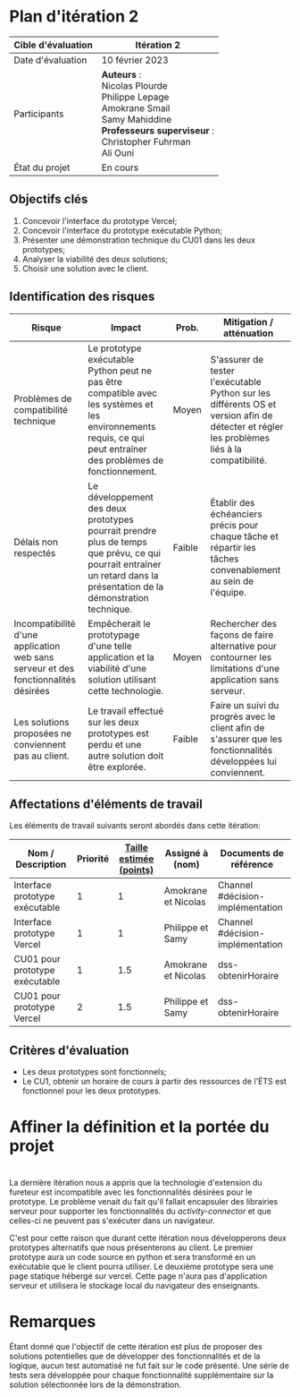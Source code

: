 # Plan d'itération 2

| Cible d'évaluation | Itération 2 |
| --- | --- |
| Date d'évaluation | 10 février 2023 |
| Participants | **Auteurs** : <br /> Nicolas Plourde <br /> Philippe Lepage <br /> Amokrane Smail <br /> Samy Mahiddine <br /> **Professeurs superviseur** : <br /> Christopher Fuhrman <br /> Ali Ouni |
| État du projet | En cours |

## Objectifs clés

1. Concevoir l'interface du prototype Vercel;
2. Concevoir l'interface du prototype exécutable Python;
3. Présenter une démonstration technique du CU01 dans les deux prototypes;
4. Analyser la viabilité des deux solutions;
5. Choisir une solution avec le client.

## Identification des risques

| **Risque** | **Impact** | **Prob.** | **Mitigation / atténuation** |
| --- | --- | --- | --- |
| Problèmes de compatibilité technique | Le prototype exécutable Python peut ne pas être compatible avec les systèmes et les environnements requis, ce qui peut entraîner des problèmes de fonctionnement. | Moyen | S'assurer de tester l'exécutable Python sur les différents OS et version afin de détecter et régler les problèmes liés à la compatibilité. |
| Délais non respectés | Le développement des deux prototypes pourrait prendre plus de temps que prévu, ce qui pourrait entraîner un retard dans la présentation de la démonstration technique. | Faible | Établir des échéanciers précis pour chaque tâche et répartir les tâches convenablement au sein de l'équipe. |
| Incompatibilité d'une application web sans serveur et des fonctionnalités désirées | Empêcherait le prototypage d'une telle application et la viabilité d'une solution utilisant cette technologie. | Moyen | Rechercher des façons de faire alternative pour contourner les limitations d'une application sans serveur. |
| Les solutions proposées ne conviennent pas au client. | Le travail effectué sur les deux prototypes est perdu et une autre solution doit être explorée. | Faible | Faire un suivi du progrès avec le client afin de s'assurer que les fonctionnalités développées lui conviennent. |

## Affectations d'éléments de travail

Les éléments de travail suivants seront abordés dans cette itération:

| Nom / Description | Priorité | [Taille estimée (points)](#commentEstimer) | Assigné à (nom) | Documents de référence |
| --- | --- | --- | --- | --- |
| Interface prototype exécutable | 1 | 1 | Amokrane et Nicolas | Channel #décision-implémentation |
| Interface prototype Vercel | 1 | 1 | Philippe et Samy | Channel #décision-implémentation |
| CU01 pour prototype exécutable | 1 | 1.5 | Amokrane et Nicolas | dss-obtenirHoraire |
| CU01 pour prototype Vercel | 2 | 1.5 | Philippe et Samy | dss-obtenirHoraire |

## Critères d'évaluation

- Les deux prototypes sont fonctionnels;
- Le CU1, obtenir un horaire de cours à partir des ressources de l'ÉTS est fonctionnel pour les deux prototypes.

# Affiner la définition et la portée du projet
#

La dernière itération nous a appris que la technologie d'extension du fureteur est incompatible avec les fonctionnalités désirées pour le prototype. Le problème venait du fait qu'il fallait encapsuler des librairies serveur pour supporter les fonctionnalités du _activity-connector_ et que celles-ci ne peuvent pas s'exécuter dans un navigateur.

C'est pour cette raison que durant cette itération nous développerons deux prototypes alternatifs que nous présenterons au client. Le premier prototype aura un code source en python et sera transformé en un exécutable que le client pourra utiliser. Le deuxième prototype sera une page statique hébergé sur vercel. Cette page n'aura pas d'application serveur et utilisera le stockage local du navigateur des enseignants.

# Remarques

Étant donné que l'objectif de cette itération est plus de proposer des solutions potentielles que de développer des fonctionnalités et de la logique, aucun test automatisé ne fut fait sur le code présenté. Une série de tests sera développée pour chaque fonctionnalité supplémentaire sur la solution sélectionnée lors de la démonstration.